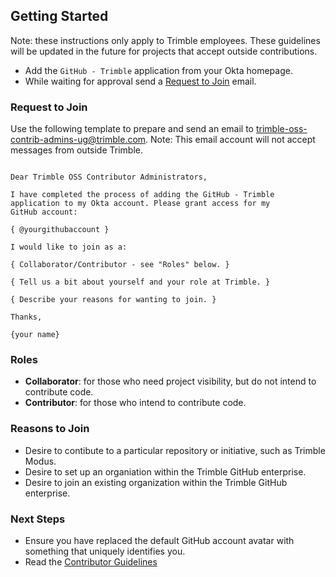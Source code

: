 ## Getting Started

Note: these instructions only apply to Trimble employees. These guidelines will be updated in the future for projects that accept outside contributions.

- Add the `GitHub - Trimble` application from your Okta homepage.
- While waiting for approval send a [Request to Join](#request-to-join) email.

### Request to Join

Use the following template to prepare and send an email to [trimble-oss-contrib-admins-ug@trimble.com](mailto:trimble-oss-contrib-admins-ug@trimble.com). Note: This email account will not accept messages from outside Trimble.

```text

Dear Trimble OSS Contributor Administrators,

I have completed the process of adding the GitHub - Trimble 
application to my Okta account. Please grant access for my 
GitHub account:

{ @yourgithubaccount }

I would like to join as a:

{ Collaborator/Contributor - see "Roles" below. }

{ Tell us a bit about yourself and your role at Trimble. }

{ Describe your reasons for wanting to join. }

Thanks,

{your name}

```

### Roles

- **Collaborator**: for those who need project visibility, but do not intend to contribute code.
- **Contributor**: for those who intend to contribute code.

### Reasons to Join

- Desire to contibute to a particular repository or initiative, such as Trimble Modus.
- Desire to set up an organiation within the Trimble GitHub enterprise.
- Desire to join an existing organization within the Trimble GitHub enterprise.

### Next Steps

- Ensure you have replaced the default GitHub account avatar with something that uniquely identifies you.
- Read the [Contributor Guidelines](/guidelines/index.md)

